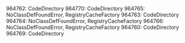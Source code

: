 964762: CodeDirectory
964770: CodeDirectory
964765: NoClassDefFoundError, RegistryCacheFactory
964763: CodeDirectory
964764: NoClassDefFoundError, RegistryCacheFactory
964766: NoClassDefFoundError, RegistryCacheFactory
964760: CodeDirectory
964769: CodeDirectory